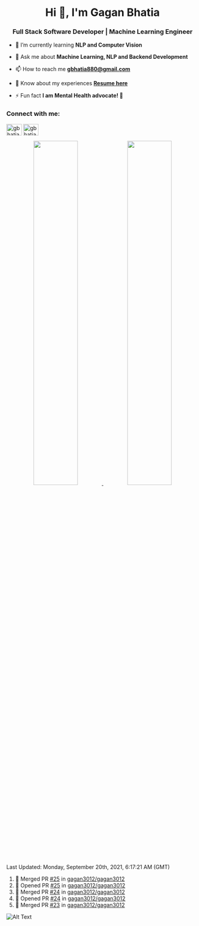 <h1 align="center">Hi 👋, I'm Gagan Bhatia</h1>
<h3 align="center">Full Stack Software Developer | Machine Learning Engineer</h3>

- 🌱 I’m currently learning **NLP and Computer Vision**

- 💬 Ask me about **Machine Learning, NLP and Backend Development**

- 📫 How to reach me **gbhatia880@gmail.com**

- 📄 Know about my experiences [**Resume here**](https://drive.google.com/file/d/1VebQQLX8_SjgyhgccZByyDmtsXevF4Zf/view?usp=sharing)

- ⚡ Fun fact **I am Mental Health advocate! 🧠**

<h3 align="left">Connect with me:</h3>
<p align="left">
<a href="https://twitter.com/gbhatia30" target="blank"><img align="center" src="https://cdn.jsdelivr.net/npm/simple-icons@3.0.1/icons/twitter.svg" alt="gbhatia30" height="30" width="40" /></a>
<a href="https://linkedin.com/in/gbhatia30" target="blank"><img align="center" src="https://cdn.jsdelivr.net/npm/simple-icons@3.0.1/icons/linkedin.svg" alt="gbhatia30" height="30" width="40" /></a>
</p>

<p align="center">
<a href="https://github-readme-stats.vercel.app/api?username=gagan3012&count_private=true&show_icons=true&include_all_commits=false&hide_border=true&hide_title=true">
  <img width="48%"  src="https://github-readme-stats.vercel.app/api?username=gagan3012&count_private=true&show_icons=true&include_all_commits=false&hide_border=true&hide_title=true" />
</a>
<a href="https://github-readme-streak-stats.herokuapp.com/?user=gagan3012&hide_border=true">
  <img width="48%"  src="https://github-readme-streak-stats.herokuapp.com/?user=gagan3012&hide_border=true" />
</a>
</p>

<!--RECENT_ACTIVITY:last_update-->
Last Updated: Monday, September 20th, 2021, 6:17:21 AM (GMT)
<!--RECENT_ACTIVITY:last_update_end-->
<!--RECENT_ACTIVITY:start-->

1. 🎉 Merged PR [#25](https://github.com/gagan3012/gagan3012/pull/25) in [gagan3012/gagan3012](https://github.com/gagan3012/gagan3012)
2. 💪 Opened PR [#25](https://github.com/gagan3012/gagan3012/pull/25) in [gagan3012/gagan3012](https://github.com/gagan3012/gagan3012)
3. 🎉 Merged PR [#24](https://github.com/gagan3012/gagan3012/pull/24) in [gagan3012/gagan3012](https://github.com/gagan3012/gagan3012)
4. 💪 Opened PR [#24](https://github.com/gagan3012/gagan3012/pull/24) in [gagan3012/gagan3012](https://github.com/gagan3012/gagan3012)
5. 🎉 Merged PR [#23](https://github.com/gagan3012/gagan3012/pull/23) in [gagan3012/gagan3012](https://github.com/gagan3012/gagan3012)
<!--RECENT_ACTIVITY:end-->

![Alt Text](https://github.com/gagan3012/gagan3012/blob/output/github-contribution-grid-snake.gif)

